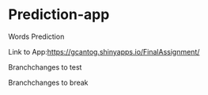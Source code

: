 # Prediction-app
Words Prediction


Link to App:https://gcantog.shinyapps.io/FinalAssignment/
 

Branchchanges to test

Branchchanges to break
